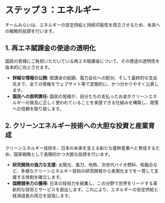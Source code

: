 # ステップ３：エネルギー

チームみらいは、エネルギーの安定供給と持続可能性を両立させるため、未来への戦略的投資を行います。

## 1. 再エネ賦課金の使途の透明化

国民の皆様にご負担いただいている再エネ賦課金について、その使途の透明性を抜本的に向上させます。

*   **詳細な情報の公開:** 賦課金の総額、電力会社への配分、そして最終的な支出先まで、全ての情報をウェブサイト等で定期的に、かつ分かりやすく公表します。
*   **国民への説明責任:** 国民の皆様が、自分たちの支払ったお金がクリーンエネルギーの普及に正しく使われていることを実感できる仕組みを構築し、政策への信頼を取り戻します。

## 2. クリーンエネルギー技術への大胆な投資と産業育成

クリーンエネルギー技術を、日本の未来を支える新たな基幹産業へと育成するため、国家戦略として長期的かつ大胆な投資を行います。

*   **研究開発の強力な支援:** 太陽光、風力、地熱、次世代バイオ燃料、核融合など、多様なクリーンエネルギー技術の研究開発から実用化までを一貫して支援する体制を確立します。
*   **国際競争力の獲得:** 日本の技術力を結集し、この分野で世界をリードする革新的な技術とサービスを創出します。これにより、エネルギーの安定供給と経済成長の両立を目指します。